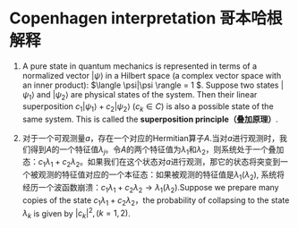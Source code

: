 # Copenhagen interpretation  哥本哈根解释

1. A pure state in quantum mechanics is represented in terms of a normalized
vector $|\psi\rangle$ in a Hilbert space (a complex vector space with an
inner product): $\langle \psi|\psi \rangle = 1 $. Suppose two states $|\psi_1\rangle$ and $|\psi_2\rangle$ are physical states of the system. Then their linear superposition $c_1|\psi_1\rangle + c_2|\psi_2\rangle$
$(c_k \in C$) is also a possible state of the same system. This is called the **superposition principle（叠加原理）**.

2. 对于一个可观测量$a$，存在一个对应的Hermitian算子$A$.当对$a$进行观测时，我们得到$A$的一个特征值$\lambda_j$。令$A$的两个特征值为$\lambda_1$和$\lambda_2$，则系统处于一个叠加态：$c_1\lambda_1 + c_2\lambda_2$。如果我们在这个状态对$a$进行观测，那它的状态将突变到一个被观测的特征值对应的一个本征态：如果被观测的特征值是$\lambda_1 (\lambda_2)$, 系统将经历一个波函数崩溃：$c_1\lambda_1 + c_2\lambda_2 \to \lambda_1 (\lambda_2)$.Suppose we prepare many copies of the state $c_1\lambda_1 + c_2\lambda_2$，the probability of collapsing to the state $\lambda_k$ is given by $|c_k|^2,(k = 1, 2)$.

